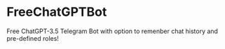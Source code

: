 # FreeChatGPTBot
Free ChatGPT-3.5 Telegram Bot with option to remenber chat history and pre-defined roles!
